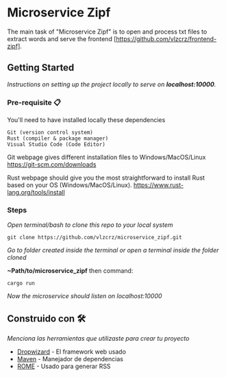 # Microservice Zipf

The main task of "Microservice Zipf" is to open and process txt files to extract words and serve the frontend [https://github.com/vlzcrz/frontend-zipf].

## Getting Started

_Instructions on setting up the project locally to serve on **localhost:10000**._

### Pre-requisite 📋

You'll need to have installed locally these dependencies

```
Git (version control system)
Rust (compiler & package manager)
Visual Studio Code (Code Editor)
```

Git webpage gives different installation files to Windows/MacOS/Linux
https://git-scm.com/downloads

Rust webpage should give you the most straightforward to install Rust based on your OS (Windows/MacOS/Linux).
https://www.rust-lang.org/tools/install

### Steps

_Open terminal/bash to clone this repo to your local system_

```
git clone https://github.com/vlzcrz/microservice_zipf.git
```

_Go to folder created inside the terminal or open a terminal inside the folder cloned_

**~Path/to/microservice_zipf** then command:

```
cargo run
```

_Now the microservice should listen on localhost:10000_

## Construido con 🛠️

_Menciona las herramientas que utilizaste para crear tu proyecto_

- [Dropwizard](http://www.dropwizard.io/1.0.2/docs/) - El framework web usado
- [Maven](https://maven.apache.org/) - Manejador de dependencias
- [ROME](https://rometools.github.io/rome/) - Usado para generar RSS
